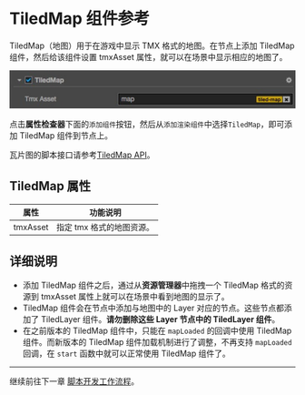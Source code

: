 # TiledMap 组件参考

TiledMap（地图）用于在游戏中显示 TMX 格式的地图。在节点上添加 TiledMap 组件，然后给该组件设置 tmxAsset 属性，就可以在场景中显示相应的地图了。

![tiledmap-component](./tiledmap/tiledmap-component.png)

点击**属性检查器**下面的`添加组件`按钮，然后从`添加渲染组件`中选择`TiledMap`，即可添加 TiledMap 组件到节点上。

瓦片图的脚本接口请参考[TiledMap API](../api/classes/TiledMap.html)。

## TiledMap 属性

| 属性 |   功能说明
| -------------- | ----------- |
| tmxAsset | 指定 tmx 格式的地图资源。|

## 详细说明

* 添加 TiledMap 组件之后，通过从**资源管理器**中拖拽一个 TiledMap 格式的资源到 tmxAsset 属性上就可以在场景中看到地图的显示了。
* TiledMap 组件会在节点中添加与地图中的 Layer 对应的节点。这些节点都添加了 TiledLayer 组件。**请勿删除这些 Layer 节点中的 TiledLayer 组件**。
* 在之前版本的 TiledMap 组件中，只能在 `mapLoaded` 的回调中使用 TiledMap 组件。而新版本的 TiledMap 组件加载机制进行了调整，不再支持 `mapLoaded` 回调，在 `start` 函数中就可以正常使用 TiledMap 组件了。

---

继续前往下一章 [脚本开发工作流程](../scripting/index.md)。
